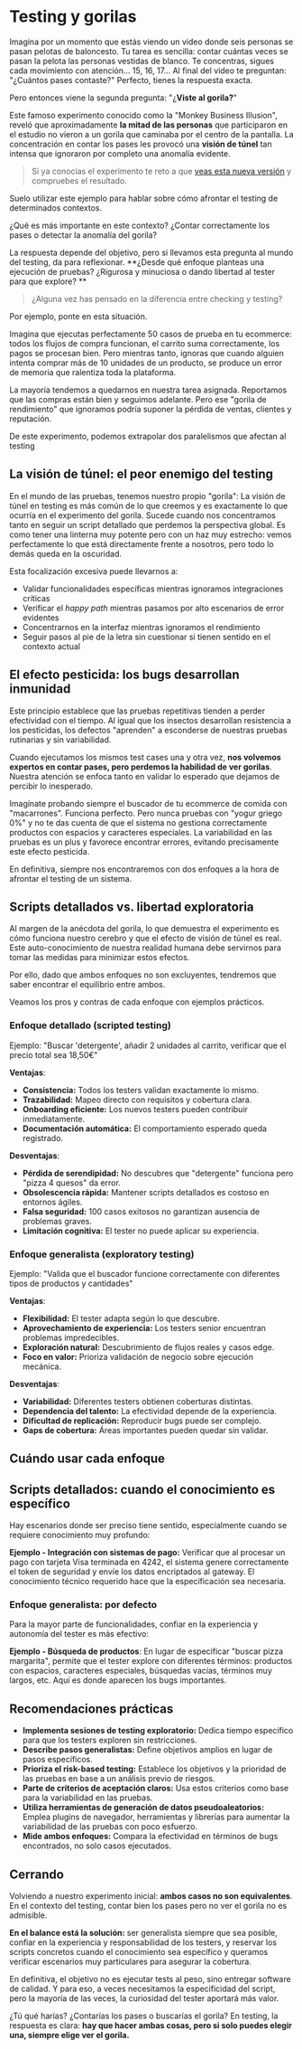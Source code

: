 # Testing y gorilas

<!--more-->
Imagina por un momento que estás viendo un video donde seis personas se pasan pelotas de baloncesto. Tu tarea es sencilla: contar cuántas veces se pasan la pelota las personas vestidas de blanco. Te concentras, sigues cada movimiento con atención... 15, 16, 17... Al final del video te preguntan: "¿Cuántos pases contaste?" Perfecto, tienes la respuesta exacta.

Pero entonces viene la segunda pregunta: "¿**Viste al gorila?**"

Este famoso experimento conocido como la "Monkey Business Illusion", reveló que aproximadamente **la mitad de las personas** que participaron en el estudio no vieron a un gorila que caminaba por el centro de la pantalla. La concentración en contar los pases les provocó una **visión de túnel** tan intensa que ignoraron por completo una anomalía evidente.

> Si ya conocías el experimento te reto a que [veas esta nueva versión](https://www.youtube.com/watch?v=fi2cbhDaQmU) y compruebes el resultado.

Suelo utilizar este ejemplo para hablar sobre cómo afrontar el testing de determinados contextos.

¿Qué es más importante en este contexto? ¿Contar correctamente los pases o detectar la anomalía del gorila?

La respuesta depende del objetivo, pero si llevamos esta pregunta al mundo del testing, da para reflexionar. **¿Desde qué enfoque planteas una ejecución de pruebas? ¿Rigurosa y minuciosa o dando libertad al tester para que explore? **

> ¿Alguna vez has pensado en la diferencia entre checking y testing?

Por ejemplo, ponte en esta situación.

Imagina que ejecutas perfectamente 50 casos de prueba en tu ecommerce: todos los flujos de compra funcionan, el carrito suma correctamente, los pagos se procesan bien. Pero mientras tanto, ignoras que cuando alguien intenta comprar más de 10 unidades de un producto, se produce un error de memoria que ralentiza toda la plataforma.  

La mayoría tendemos a quedarnos en nuestra tarea asignada. Reportamos que las compras están bien y seguimos adelante. Pero ese "gorila de rendimiento" que ignoramos podría suponer la pérdida de ventas, clientes y reputación.

De este experimento, podemos extrapolar dos paralelismos que afectan al testing

## La visión de túnel: el peor enemigo del testing

En el mundo de las pruebas, tenemos nuestro propio "gorila": La visión de túnel en testing es más común de lo que creemos y es exactamente lo que ocurría en el experimento del gorila. Sucede cuando nos concentramos tanto  en seguir un script detallado que perdemos la perspectiva global. Es como tener una linterna muy potente pero con un haz muy estrecho: vemos perfectamente lo que está directamente frente a nosotros, pero todo lo demás queda en la oscuridad.

Esta focalización excesiva puede llevarnos a:

- Validar funcionalidades específicas mientras ignoramos integraciones críticas
- Verificar el *happy path* mientras pasamos por alto escenarios de error evidentes
- Concentrarnos en la interfaz mientras ignoramos el rendimiento
- Seguir pasos al pie de la letra sin cuestionar si tienen sentido en el contexto actual

## El efecto pesticida: los bugs desarrollan inmunidad

Este principio establece que las pruebas repetitivas tienden a perder efectividad con el tiempo. Al igual que los insectos desarrollan resistencia a los pesticidas, los defectos "aprenden" a esconderse de nuestras pruebas rutinarias y sin variabilidad.

Cuando ejecutamos los mismos test cases una y otra vez, **nos volvemos expertos en contar pases, pero perdemos la habilidad de ver gorilas**. Nuestra atención se enfoca tanto en validar lo esperado que dejamos de percibir lo inesperado.

Imagínate probando siempre el buscador de tu ecommerce de comida con "macarrones". Funciona perfecto. Pero nunca pruebas con "yogur griego 0%" y no te das cuenta de que el sistema no gestiona correctamente productos con espacios y caracteres especiales. La variabilidad en las pruebas es un plus y favorece encontrar errores, evitando precisamente este efecto pesticida.

En definitiva, siempre nos encontraremos con dos enfoques a la hora de afrontar el testing de un sistema.

## Scripts detallados vs. libertad exploratoria

Al margen de la anécdota del gorila, lo que demuestra el experimento es cómo funciona nuestro cerebro y que el efecto de visión de túnel es real. Este auto-conocimiento de nuestra realidad humana debe servirnos para tomar las medidas para minimizar estos efectos.

Por ello, dado que ambos enfoques no son excluyentes, tendremos que saber encontrar el equilibrio entre ambos.

Veamos los pros y contras de cada enfoque con ejemplos prácticos.

### Enfoque detallado (scripted testing)

Ejemplo: "Buscar 'detergente', añadir 2 unidades al carrito, verificar que el precio total sea 18,50€"

**Ventajas**:

- **Consistencia:** Todos los testers validan exactamente lo mismo.
- **Trazabilidad:** Mapeo directo con requisitos y cobertura clara.
- **Onboarding eficiente:** Los nuevos testers pueden contribuir inmediatamente.
- **Documentación automática:** El comportamiento esperado queda registrado.

**Desventajas**:

- **Pérdida de serendipidad:** No descubres que "detergente" funciona pero "pizza 4 quesos" da error.
- **Obsolescencia rápida:** Mantener scripts detallados es costoso en entornos ágiles.
- **Falsa seguridad:** 100 casos exitosos no garantizan ausencia de problemas graves.
- **Limitación cognitiva:** El tester no puede aplicar su experiencia.

### Enfoque generalista (exploratory testing)

Ejemplo: "Valida que el buscador funcione correctamente con diferentes tipos de productos y cantidades"

**Ventajas**:

- **Flexibilidad:** El tester adapta según lo que descubre.
- **Aprovechamiento de experiencia:** Los testers senior encuentran problemas impredecibles.
- **Exploración natural:** Descubrimiento de flujos reales y casos edge.
- **Foco en valor:** Prioriza validación de negocio sobre ejecución mecánica.

**Desventajas**:

- **Variabilidad:** Diferentes testers obtienen coberturas distintas.
- **Dependencia del talento:** La efectividad depende de la experiencia.
- **Dificultad de replicación:** Reproducir bugs puede ser complejo.
- **Gaps de cobertura:** Áreas importantes pueden quedar sin validar.

## Cuándo usar cada enfoque

## Scripts detallados: cuando el conocimiento es específico

Hay escenarios donde ser preciso tiene sentido, especialmente cuando se requiere conocimiento muy profundo:

**Ejemplo - Integración con sistemas de pago:** Verificar que al procesar un pago con tarjeta Visa terminada en 4242, el sistema genere correctamente el token de seguridad y envíe los datos encriptados al gateway. El conocimiento técnico requerido hace que la especificación sea necesaria.

### Enfoque generalista: por defecto

Para la mayor parte de funcionalidades, confiar en la experiencia y autonomía del tester es más efectivo:

**Ejemplo - Búsqueda de productos**: En lugar de especificar "buscar pizza margarita", permite que el tester explore con diferentes términos: productos con espacios, caracteres especiales, búsquedas vacías, términos muy largos, etc. Aquí es donde aparecen los bugs importantes.

## Recomendaciones prácticas

- **Implementa sesiones de testing exploratorio:** Dedica tiempo específico para que los testers exploren sin restricciones.
- **Describe pasos generalistas:** Define objetivos amplios en lugar de pasos específicos.
- **Prioriza el risk-based testing:** Establece los objetivos y la prioridad de las pruebas en base a un análisis previo de riesgos.
- **Parte de criterios de aceptación claros:** Usa estos criterios como base para la variabilidad en las pruebas.
- **Utiliza herramientas de generación de datos pseudoaleatorios:** Emplea plugins de navegador, herramientas y librerías para aumentar la variabilidad de las pruebas con poco esfuerzo.
- **Mide ambos enfoques:** Compara la efectividad en términos de bugs encontrados, no solo casos ejecutados.

## Cerrando

Volviendo a nuestro experimento inicial: **ambos casos no son equivalentes**. En el contexto del testing, contar bien los pases pero no ver el gorila no es admisible.

**En el balance está la solución:** ser generalista siempre que sea posible, confiar en la experiencia y responsabilidad de los testers, y reservar los scripts concretos cuando el conocimiento sea específico y queramos verificar escenarios muy particulares para asegurar la cobertura.

En definitiva, el objetivo no es ejecutar tests al peso, sino entregar software de calidad. Y para eso, a veces necesitamos la especificidad del script, pero la mayoría de las veces, la curiosidad del tester aportará más valor.

¿Tú qué harías? ¿Contarías los pases o buscarías el gorila? En testing, la respuesta es clara: **hay que hacer ambas cosas, pero si solo puedes elegir una, siempre elige ver el gorila.**
